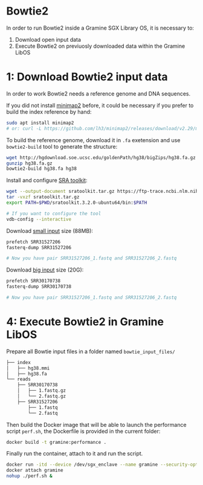 # Bowtie2
In order to run Bowtie2 inside a Gramine SGX Library OS, it is necessary to:

1. Download open input data
2. Execute Bowtie2 on previuosly downloaded data within the Gramine LibOS

# 1: Download Bowtie2 input data
In order to work Bowtie2 needs a reference genome and DNA sequences.

If you did not install [minimap2](https://github.com/lh3/minimap2) before, it could be necessary if you prefer to build the index reference by hand:
```bash
sudo apt install minimap2
# or: curl -L https://github.com/lh3/minimap2/releases/download/v2.29/minimap2-2.29_x64-linux.tar.bz2 | tar -jxvf -
```

To build the reference genome, download it in `.fa` exetension and use `bowtie2-build` tool to generate the structure:
```bash
wget http://hgdownload.soe.ucsc.edu/goldenPath/hg38/bigZips/hg38.fa.gz
gunzip hg38.fa.gz
bowtie2-build hg38.fa hg38
```

Install and configure [SRA toolkit](https://github.com/ncbi/sra-tools/wiki):
```bash
wget --output-document sratoolkit.tar.gz https://ftp-trace.ncbi.nlm.nih.gov/sra/sdk/current/sratoolkit.current-ubuntu64.tar.gz
tar -vxzf sratoolkit.tar.gz
export PATH=$PWD/sratoolkit.3.2.0-ubuntu64/bin:$PATH

# If you want to configure the tool
vdb-config --interactive
```

Download [small input](https://trace.ncbi.nlm.nih.gov/Traces/index.html?view=run_browser&acc=SRR31527206&display=download) size (88MB):
```bash
prefetch SRR31527206
fasterq-dump SRR31527206

# Now you have pair SRR31527206_1.fastq and SRR31527206_2.fastq
```

Download [big input](https://trace.ncbi.nlm.nih.gov/Traces/index.html?view=run_browser&acc=SRR30170738&display=download) size (20G):
```bash
prefetch SRR30170738
fasterq-dump SRR30170738

# Now you have pair SRR31527206_1.fastq and SRR31527206_2.fastq
```

# 4: Execute Bowtie2 in Gramine LibOS
Prepare all Bowtie input files in a folder named `bowtie_input_files/`
```bash
├── index
│   ├── hg38.mmi
│   ├── hg38.fa
└── reads
    ├── SRR30170738
    │   ├── 1.fastq.gz
    │   └── 2.fastq.gz
    ├── SRR31527206
        ├── 1.fastq
        └── 2.fastq
```

Then build the Docker image that will be able to launch the performance script `perf.sh`, the Dockerfile is provided in the current folder:
```bash
docker build -t gramine:performance .
```

Finally run the container, attach to it and run the script.
```bash
docker run -itd --device /dev/sgx_enclave --name gramine --security-opt seccomp=unconfined gramine:performance 
docker attach gramine
nohup ./perf.sh &
```